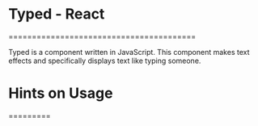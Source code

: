# Typed - React 
========================================

Typed is a component written in JavaScript. This component makes text effects and specifically displays text like typing someone.

# Hints on Usage
=========
